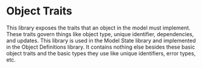 # Object Traits

This library exposes the traits that an object in the model must implement.  These traits govern things like object type, unique identifier, dependencies, and updates. This library is used in the Model State library and implemented in the Object Definitions library.  It contains nothing else besides these basic object traits and the basic types they use like unique identifiers, error types, etc.